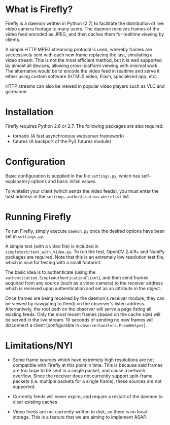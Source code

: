 # What is Firefly?
Firefly is a daemon written in Python (2.7) to facilitate the distribution of
live video camera footage to many users. The daemon receives frames of the
video feed encoded as JPEG, and then caches them for realtime viewing by
clients. 

A simple HTTP MPEG streaming protocol is used, whereby frames are
successively sent with each new frame replacing the last, simulating a video
stream. This is not the most efficient method, but it is well supported by
almost all devices, allowing cross-platform viewing with minimal work. The 
alternative would be to encode the video feed in realtime and serve it 
either using custom software (HTML5 video, Flash, specialised app, etc).

HTTP streams can also be viewed in popular video players such as VLC and 
gstreamer.

# Installation
Firefly requires Python 2.6 or 2.7. The following packages are also required:

+ tornado (A fast asynchronous webserver framework)
+ futures (A backport of the Py3 futures module)

# Configuration
Basic configuration is supplied in the file `settings.py`, which has 
self-explanatory options and basic initial values.

To whitelist your client (which sends the video feeds), you must enter
the host address in the `settings.authentication.whitelist` list.

# Running Firefly
To run Firefly, simply execute `daemon.py` once the desired options have been set
in `settings.py`. 

A simple test (with a video file) is included in `simpletest/test_with_video.py`.
To run the test, OpenCV 2.4.9+ and NumPy packages are required. Note that this
is an extremely low resolution test file, which is nice for testing with a small
footprint. 

The basic idea is to authenticate (using the 
`authentication.SimpleAuthenticationClient`), and then send frames acquired
from any source (such as a video camera) to the receiver address which is
received upon authentication and set as an attribute in the object.

Once frames are being received by the daemon's receiver module, they can
be viewed by navigating to /feed/<identifer> on the observer's listen
address. Alternatively, the root path on the observer will serve a page
listing all existing feeds. Only the most recent frames (based on the cache
size) will be served in the live stream. 10 seconds of sending no new frames
will disconnect a client (configurable in `observerhandlers.FrameHelper`).

# Limitations/NYI
+ Some frame sources which have extremely high resolutions are not compatible 
  with Firefly at this point in time. This is because said frames are too large
  to be sent in a single packet, and cause a network overflow. Since the
  receiver does not currently support split-frame packets (i.e. multiple
  packets for a single frame), these sources are not supported.

+ Currently feeds will never expire, and require a restart of the daemon to
  clear existing caches

+ Video feeds are not currently written to disk, so there is no local storage.
  This is a feature that we are aiming to implement ASAP.

